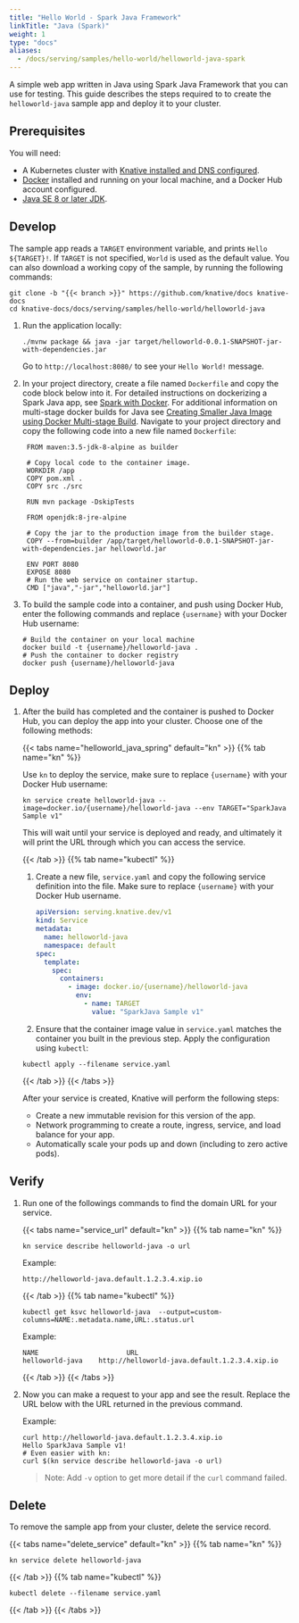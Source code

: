 ```yaml
---
title: "Hello World - Spark Java Framework"
linkTitle: "Java (Spark)"
weight: 1
type: "docs"
aliases:
  - /docs/serving/samples/hello-world/helloworld-java-spark
---
```


A simple web app written in Java using Spark Java Framework that you can use for
testing.
This guide describes the steps required to to create the `helloworld-java` sample app and deploy it to your cluster.

## Prerequisites

You will need:
- A Kubernetes cluster with [Knative installed and DNS configured](../../../../install/README.md).
- [Docker](https://www.docker.com) installed and running on your local machine,
  and a Docker Hub account configured.
- [Java SE 8 or later JDK](http://www.oracle.com/technetwork/java/javase/downloads/index.html).

## Develop

The sample app reads a `TARGET` environment variable, and prints `Hello ${TARGET}!`.
If `TARGET` is not specified, `World` is used as the default value.
You can also download a working copy of the sample, by running the
following commands:

```shell
git clone -b "{{< branch >}}" https://github.com/knative/docs knative-docs
cd knative-docs/docs/serving/samples/hello-world/helloworld-java
```

1. Run the application locally:

   ```shell
   ./mvnw package && java -jar target/helloworld-0.0.1-SNAPSHOT-jar-with-dependencies.jar
   ```

   Go to `http://localhost:8080/` to see your `Hello World!` message.

1. In your project directory, create a file named `Dockerfile` and copy the code
   block below into it. For detailed instructions on dockerizing a Spark Java
   app, see [Spark with Docker](http://sparkjava.com/tutorials/docker). For
   additional information on multi-stage docker builds for Java see
   [Creating Smaller Java Image using Docker Multi-stage Build](https://github.com/arun-gupta/docker-java-multistage). Navigate to your project directory and copy the following code into a new file named `Dockerfile`:

   ```docker
    FROM maven:3.5-jdk-8-alpine as builder

    # Copy local code to the container image.
    WORKDIR /app
    COPY pom.xml .
    COPY src ./src

    RUN mvn package -DskipTests

    FROM openjdk:8-jre-alpine

    # Copy the jar to the production image from the builder stage.
    COPY --from=builder /app/target/helloworld-0.0.1-SNAPSHOT-jar-with-dependencies.jar helloworld.jar

    ENV PORT 8080
    EXPOSE 8080
    # Run the web service on container startup.
    CMD ["java","-jar","helloworld.jar"]
   ```

1. To build the sample code into a container, and push using Docker Hub, enter the following commands and replace `{username}` with your Docker Hub username:

   ```shell
   # Build the container on your local machine
   docker build -t {username}/helloworld-java .
   # Push the container to docker registry
   docker push {username}/helloworld-java
   ```

## Deploy

1. After the build has completed and the container is pushed to Docker Hub, you
   can deploy the app into your cluster. Choose one of the following methods:

   {{< tabs name="helloworld_java_spring" default="kn" >}}
   {{% tab name="kn" %}}

   Use `kn` to deploy the service, make sure to replace `{username}` with your Docker Hub username:

   ```shell
   kn service create helloworld-java --image=docker.io/{username}/helloworld-java --env TARGET="SparkJava Sample v1"
   ```

   This will wait until your service is deployed and ready, and ultimately it will print the URL through which you can access the service.

   {{< /tab >}}
   {{% tab name="kubectl" %}}

   1. Create a new file, `service.yaml` and copy the following service definition
      into the file. Make sure to replace `{username}` with your Docker Hub
      username.

      ```yaml
      apiVersion: serving.knative.dev/v1
      kind: Service
      metadata:
        name: helloworld-java
        namespace: default
      spec:
        template:
          spec:
            containers:
              - image: docker.io/{username}/helloworld-java
                env:
                  - name: TARGET
                    value: "SparkJava Sample v1"
      ```

   1. Ensure that the container image value in `service.yaml` matches the container you built in the previous step. Apply the configuration using `kubectl`:

   ```shell
   kubectl apply --filename service.yaml
   ```

   {{< /tab >}}
   {{< /tabs >}}

   After your service is created, Knative will perform the following steps:

   - Create a new immutable revision for this version of the app.
   - Network programming to create a route, ingress, service, and load balance
     for your app.
   - Automatically scale your pods up and down (including to zero active pods).

## Verify

1. Run one of the followings commands to find the domain URL for your service.

   {{< tabs name="service_url" default="kn" >}}
   {{% tab name="kn" %}}

   ```shell
   kn service describe helloworld-java -o url
   ```

   Example:

   ```shell
   http://helloworld-java.default.1.2.3.4.xip.io
   ```
   {{< /tab >}}
   {{% tab name="kubectl" %}}
   ```shell
   kubectl get ksvc helloworld-java  --output=custom-columns=NAME:.metadata.name,URL:.status.url
   ```

   Example:

   ```shell
   NAME                      URL
   helloworld-java    http://helloworld-java.default.1.2.3.4.xip.io
   ```

   {{< /tab >}}
   {{< /tabs >}}

1. Now you can make a request to your app and see the result. Replace
   the URL below with the URL returned in the previous command.

   Example:

   ```shell
   curl http://helloworld-java.default.1.2.3.4.xip.io
   Hello SparkJava Sample v1!
   # Even easier with kn:
   curl $(kn service describe helloworld-java -o url)
   ```

   > Note: Add `-v` option to get more detail if the `curl` command failed.

## Delete

To remove the sample app from your cluster, delete the service record.

{{< tabs name="delete_service" default="kn" >}}
{{% tab name="kn" %}}
```shell
kn service delete helloworld-java
```
{{< /tab >}}
{{% tab name="kubectl" %}}
```shell
kubectl delete --filename service.yaml
```
{{< /tab >}}
{{< /tabs >}}
